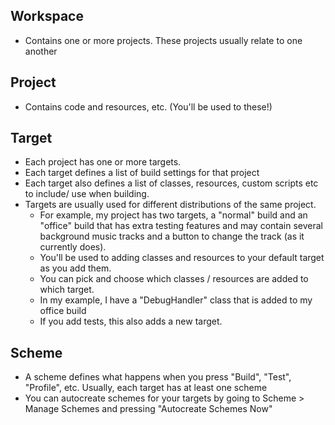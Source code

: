 ## Workspace
- Contains one or more projects. These projects usually relate to one another
## Project
- Contains code and resources, etc. (You'll be used to these!)
## Target
- Each project has one or more targets.
- Each target defines a list of build settings for that project
- Each target also defines a list of classes, resources, custom scripts etc to include/ use when building.
- Targets are usually used for different distributions of the same project.
  - For example, my project has two targets, a "normal" build and an "office" build that has extra testing features and may contain several background music tracks and a button to change the track (as it currently does).
  - You'll be used to adding classes and resources to your default target as you add them.
  - You can pick and choose which classes / resources are added to which target.
  - In my example, I have a "DebugHandler" class that is added to my office build
  - If you add tests, this also adds a new target.
## Scheme
- A scheme defines what happens when you press "Build", "Test", "Profile", etc.
Usually, each target has at least one scheme
- You can autocreate schemes for your targets by going to Scheme > Manage Schemes and pressing "Autocreate Schemes Now"
